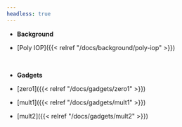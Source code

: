 ```yaml
---
headless: true
---
```


- **Background**

- [Poly IOP]({{< relref "/docs/background/poly-iop" >}})
<br />

- **Gadgets**

- [zero1]({{< relref "/docs/gadgets/zero1" >}})
- [mult1]({{< relref "/docs/gadgets/mult1" >}})
- [mult2]({{< relref "/docs/gadgets/mult2" >}})



<br />
